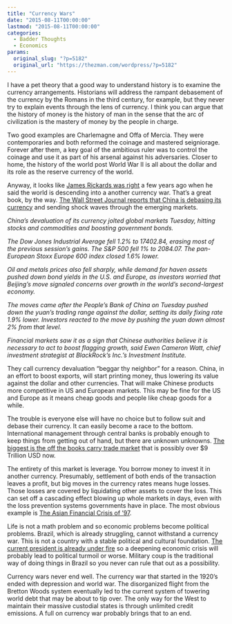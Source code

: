 ```yaml
---
title: "Currency Wars"
date: "2015-08-11T00:00:00"
lastmod: "2015-08-11T00:00:00"
categories:
  - Badder Thoughts
  - Economics
params:
  original_slug: "?p=5182"
  original_url: "https://thezman.com/wordpress/?p=5182"
---
```


I have a pet theory that a good way to understand history is to examine
the currency arrangements. Historians will address the rampant
debasement of the currency by the Romans in the third century, for
example, but they never try to explain events through the lens of
currency. I think you can argue that the history of money is the history
of man in the sense that the arc of civilization is the mastery of money
by the people in charge.

Two good examples are Charlemagne and Offa of Mercia. They were
contemporaries and both reformed the coinage and mastered seigniorage.
Forever after them, a key goal of the ambitious ruler was to control the
coinage and use it as part of his arsenal against his adversaries.
Closer to home, the history of the world post World War II is all about
the dollar and its role as the reserve currency of the world.

Anyway, it looks like <a
href="http://www.amazon.com/Currency-Wars-Making-Global-Crisis/dp/1591845564"
rel="noopener" target="_blank">James Rickards was right</a> a few years
ago when he said the world is descending into a another currency war.
That’s a great book, by the way. <a
href="http://www.wsj.com/articles/global-stocks-fall-after-yuan-move-1439278957"
rel="noopener" target="_blank">The Wall Street Journal reports that
China is debasing its currency</a> and sending shock waves through the
emerging markets.

*China’s devaluation of its currency jolted global markets Tuesday,
hitting stocks and commodities and boosting government bonds.*

*The Dow Jones Industrial Average fell 1.2% to 17402.84, erasing most of
the previous session’s gains. The S&P 500 fell 1% to 2084.07. The
pan-European Stoxx Europe 600 index closed 1.6% lower.*

*Oil and metals prices also fell sharply, while demand for haven assets
pushed down bond yields in the U.S. and Europe, as investors worried
that Beijing’s move signaled concerns over growth in the world’s
second-largest economy.*

*The moves came after the People’s Bank of China on Tuesday pushed down
the yuan’s trading range against the dollar, setting its daily fixing
rate 1.9% lower. Investors reacted to the move by pushing the yuan down
almost 2% from that level.*

*Financial markets saw it as a sign that Chinese authorities believe it
is necessary to act to boost flagging growth, said Ewen Cameron Watt,
chief investment strategist at BlackRock’s Inc.’s Investment Institute.*

They call currency devaluation “beggar thy neighbor” for a reason.
China, in an effort to boost exports, will start printing money, thus
lowering its value against the dollar and other currencies. That will
make Chinese products more competitive in US and European markets. This
may be fine for the US and Europe as it means cheap goods and people
like cheap goods for a while.

The trouble is everyone else will have no choice but to follow suit and
debase their currency. It can easily become a race to the bottom.
International management through central banks is probably enough to
keep things from getting out of hand, but there are unknown unknowns. <a
href="http://www.forbes.com/sites/investor/2014/09/04/carry-trade-the-multi-trillion-dollar-hidden-market/"
rel="noopener" target="_blank">The biggest is the off the books carry
trade market</a> that is possibly over $9 Trillion USD now.

The entirety of this market is leverage. You borrow money to invest it
in another currency. Presumably, settlement of both ends of the
transaction leaves a profit, but big moves in the currency rates means
huge losses. Those losses are covered by liquidating other assets to
cover the loss. This can set off a cascading effect blowing up whole
markets in days, even with the loss prevention systems governments have
in place. The most obvious example is
<a href="https://en.wikipedia.org/wiki/1997_Asian_financial_crisis"
rel="noopener" target="_blank">The Asian Financial Crisis of ’97</a>.

Life is not a math problem and so economic problems become political
problems. Brazil, which is already struggling, cannot withstand a
currency war. This is not a country with a stable political and cultural
foundation. <a
href="http://www.bloomberg.com/news/articles/2015-08-11/rousseff-digs-in-as-split-brazil-opposition-ponders-her-demise"
rel="noopener" target="_blank">The current president is already under
fire</a> so a deepening economic crisis will probably lead to political
turmoil or worse. Military coup is the traditional way of doing things
in Brazil so you never can rule that out as a possibility.

Currency wars never end well. The currency war that started in the
1920’s ended with depression and world war. The disorganized flight from
the Bretton Woods system eventually led to the current system of
towering world debt that may be about to tip over. The only way for the
West to maintain their massive custodial states is through unlimited
credit emissions. A full on currency war probably brings that to an end.

 
